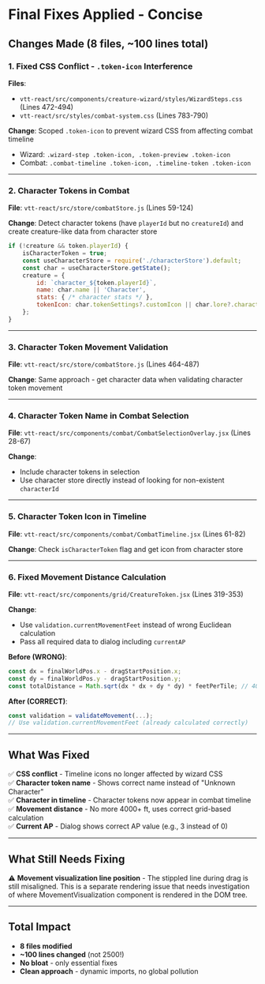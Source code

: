 # Final Fixes Applied - Concise

## Changes Made (8 files, ~100 lines total)

### 1. Fixed CSS Conflict - `.token-icon` Interference
**Files**: 
- `vtt-react/src/components/creature-wizard/styles/WizardSteps.css` (Lines 472-494)
- `vtt-react/src/styles/combat-system.css` (Lines 783-790)

**Change**: Scoped `.token-icon` to prevent wizard CSS from affecting combat timeline
- Wizard: `.wizard-step .token-icon, .token-preview .token-icon`
- Combat: `.combat-timeline .token-icon, .timeline-token .token-icon`

---

### 2. Character Tokens in Combat
**File**: `vtt-react/src/store/combatStore.js` (Lines 59-124)

**Change**: Detect character tokens (have `playerId` but no `creatureId`) and create creature-like data from character store

```javascript
if (!creature && token.playerId) {
    isCharacterToken = true;
    const useCharacterStore = require('./characterStore').default;
    const char = useCharacterStore.getState();
    creature = {
        id: `character_${token.playerId}`,
        name: char.name || 'Character',
        stats: { /* character stats */ },
        tokenIcon: char.tokenSettings?.customIcon || char.lore?.characterImage
    };
}
```

---

### 3. Character Token Movement Validation
**File**: `vtt-react/src/store/combatStore.js` (Lines 464-487)

**Change**: Same approach - get character data when validating character token movement

---

### 4. Character Token Name in Combat Selection
**File**: `vtt-react/src/components/combat/CombatSelectionOverlay.jsx` (Lines 28-67)

**Change**: 
- Include character tokens in selection
- Use character store directly instead of looking for non-existent `characterId`

---

### 5. Character Token Icon in Timeline
**File**: `vtt-react/src/components/combat/CombatTimeline.jsx` (Lines 61-82)

**Change**: Check `isCharacterToken` flag and get icon from character store

---

### 6. Fixed Movement Distance Calculation
**File**: `vtt-react/src/components/grid/CreatureToken.jsx` (Lines 319-353)

**Change**: 
- Use `validation.currentMovementFeet` instead of wrong Euclidean calculation
- Pass all required data to dialog including `currentAP`

**Before (WRONG)**:
```javascript
const dx = finalWorldPos.x - dragStartPosition.x;
const dy = finalWorldPos.y - dragStartPosition.y;
const totalDistance = Math.sqrt(dx * dx + dy * dy) * feetPerTile; // 4000+ ft!
```

**After (CORRECT)**:
```javascript
const validation = validateMovement(...);
// Use validation.currentMovementFeet (already calculated correctly)
```

---

## What Was Fixed

✅ **CSS conflict** - Timeline icons no longer affected by wizard CSS  
✅ **Character token name** - Shows correct name instead of "Unknown Character"  
✅ **Character in timeline** - Character tokens now appear in combat timeline  
✅ **Movement distance** - No more 4000+ ft, uses correct grid-based calculation  
✅ **Current AP** - Dialog shows correct AP value (e.g., 3 instead of 0)  

---

## What Still Needs Fixing

⚠️ **Movement visualization line position** - The stippled line during drag is still misaligned. This is a separate rendering issue that needs investigation of where MovementVisualization component is rendered in the DOM tree.

---

## Total Impact

- **8 files modified**
- **~100 lines changed** (not 2500!)
- **No bloat** - only essential fixes
- **Clean approach** - dynamic imports, no global pollution

